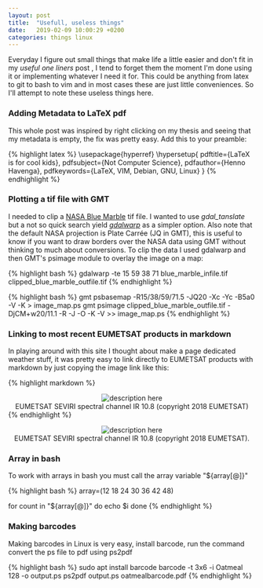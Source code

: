 ```yaml
---
layout: post
title:  "Usefull, useless things"
date:   2019-02-09 10:00:29 +0200
categories: things linux
---
```


Everyday I figure out small things that make life a little easier and don't fit
in my *useful one liners* post , I tend to forget them the moment I'm done
using it or implementing whatever I need it for. This could be anything from
latex to git to bash to vim and in most cases these are just little
conveniences. So I'll attempt to note these useless things here. 

### Adding Metadata to LaTeX pdf
This whole post was inspired by right clicking on my thesis and seeing that my
metadata is empty, the fix was pretty easy. Add this to your preamble:

{% highlight latex %}
\usepackage{hyperref}
\hypersetup{
    pdftitle={LaTeX is for cool kids},
    pdfsubject={Not Computer Science},
    pdfauthor={Henno Havenga},
    pdfkeywords={LaTeX, VIM, Debian, GNU, Linux}
}
{% endhighlight %}

### Plotting a tif file with GMT 
I needed to clip a [NASA Blue
Marble](https://visibleearth.nasa.gov/view_cat.php?categoryID=1484) tif file.
I wanted to use *gdal_tanslate* but a not so quick search yield
[*gdalwarp*](https://joeyklee.github.io/broc-cli-geo/guide/XX_raster_cropping_and_clipping.html)
as a simpler option. Also note that the default NASA projection is Plate Carrée
(JQ in GMT), this is useful to know if you want to draw borders over the NASA
data using GMT without thinking to much about conversions. To clip the data
I used gdalwarp and then GMT's psimage module to overlay the image on a map:

{% highlight bash %}
gdalwarp -te 15 59 38 71 blue_marble_infile.tif clipped_blue_marble_outfile.tif
{% endhighlight %}

{% highlight bash %}
gmt psbasemap -R15/38/59/71.5 -JQ20 -Xc -Yc -B5a0 -V -K > image_map.ps
gmt psimage clipped_blue_marble_outfile.tif -DjCM+w20/11.1 -R -J -O -K -V >> image_map.ps
{% endhighlight %}

### Linking to most recent EUMETSAT products in markdown
In playing around with this site I thought about make a page dedicated weather
stuff, it was pretty easy to link directly to EUMETSAT products with markdown
by just copying the image link like this:

{% highlight markdown %}
    <center> <td align="center" valign="center"> <img
    SRC="https://eumetview.eumetsat.int/static-images/latestImages/EUMETSAT_MSG_IR108Color_SouthernAfrica.jpg"
    alt="description here" /> <br /> EUMETSAT SEVIRI
    spectral channel IR 10.8 (copyright 2018 EUMETSAT) </td> </tr> </center>
{% endhighlight %}

<center> <td align="center" valign="center"> <img
SRC="https://eumetview.eumetsat.int/static-images/latestImages/EUMETSAT_MSG_IR108Color_SouthernAfrica.jpg"
alt="description here" alt="description here" /> <br /> EUMETSAT SEVIRI
spectral channel IR 10.8 (copyright 2018 EUMETSAT).  </td> </center>

### Array in bash

To work with arrays in bash you must call the array variable 
"${array[@]}"

{% highlight bash %}
array=(12 18 24 30 36 42 48)

for count in "${array[@]}" 
do 
    echo $i 
done
{% endhighlight %}

### Making barcodes
Making barcodes in Linux is very easy, install barcode, run the command convert the ps file to pdf using ps2pdf

{% highlight bash %}
sudo apt install barcode
barcode -t 3x6 -i Oatmeal 128 -o output.ps
ps2pdf output.ps oatmealbarcode.pdf
{% endhighlight %}
